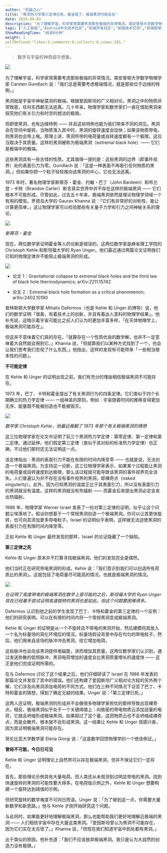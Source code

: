 ```yaml
---
author: "机器之心"
title: "黑洞热力学第三定律已死，霍金错了，极端黑洞可能存在"
date: 2024-09-03
description: "为了理解宇宙，科学家常需要考虑那些极端的异常情况。南安普顿大学数学物理学家 Carsten Gundlach 说：「我们总是需要考虑极端情况，就是那些位于边缘的特例。」"
tags: ["人工智能","Android中文技术社区","前端开发社区","前端技术交流","前端框架教程","JavaScript 学习资源","CSS 技巧与最佳实践","HTML5 最新动态","前端工程师职业发展","开源前端项目","前端技术趋势"]
ShowReadingTime: "阅读8分钟"
weight: 1
selfDefined:"likes:3,comments:0,collects:0,views:281,"
---
```

> 数学与宇宙的神奇超乎想象。

‍![](/images/jueJin/2b407767b3b4496.png)

为了理解宇宙，科学家常需要考虑那些极端的异常情况。南安普顿大学数学物理学家 Carsten Gundlach 说：「我们总是需要考虑极端情况，就是那些位于边缘的特例。」

黑洞就是宇宙中神秘莫测的极端。根据爱因斯坦的广义相对论，黑洞之中的物质非常致密，任何东西都无法逃离。几十年来，物理学家和数学家们一直在借助黑洞来探究他们有关引力和时空的想法的极限。

但即使黑洞，也有边缘特例 —— 并且这些特例也能为我们带来不同的洞见。黑洞会在空间中旋转。当物质落入其中时，黑洞的旋转速度会加快；如果该物质带电，则黑洞也会带上电。原理上讲，黑洞所带的电荷量或自转速度都有一个极限，这应当取决于其质量。这样的黑洞被称为极端黑洞（extremal black hole）—— 它们是极端中的极端。

这些黑洞具有一些古怪的性质。尤其值得一提的是：这些黑洞的边界（即事件视界）处的表面引力为零。Gundlach 说：「这是一种表面不再吸引任何物质的黑洞。」但如果你把一个粒子轻轻推向该黑洞的中心，它也无法逃离。

1973 年时，著名物理学家斯蒂芬・霍金、约翰・巴丁（John Bardeen）和布兰登・卡特（Brandon Carter）断言真实世界中并不存在这样的极端黑洞 —— 它们根本不可能形成。尽管如此，过去五十年来，极端黑洞依然是理论物理学领域一个有用的模型。罗德岛大学的 Gaurav Khanna 说：「它们有非常好的对称性，能让计算更简单。」这让物理学家可以检验那些有关量子力学和引力之间神秘关系的理论。

![](/images/jueJin/b120683f89fd46d.png)

_斯蒂芬・霍金_

现在，两位数学家证明霍金等人的论断是错误的。这两位数学家是麻省理工学院的 Christoph Kehle 和斯坦福大学的 Ryan Unger。他们最近通过两篇论文证明我们已知的物理定律并不能阻止极端黑洞的形成。

![](/images/jueJin/491f882ad1934e3.png)

*   论文 1：Gravitational collapse to extremal black holes and the third law of black hole thermodynamics; arXiv:2211.15742
    
*   论文 2：Extremal black hole formation as a critical phenomenon; arXiv:2402.10190
    

普林斯顿大学数学家 Mihalis Dafermos（也是 Kehle 和 Unger 的博导）说，他们的数学证明「很美，有着技术上的创新，并且有着出人意料的物理学结果」。他补充说，这暗示着宇宙可能比之前人们认为的更加丰富多样，「在天体物理学上，极端黑洞可能存在」。

但这并不意味着它们真的存在。「就算存在一个性质优良的数学解，也并不一定意味着大自然就会用到它。」Khanna 说，「但就算我们以某种方式找到了一个，也会让我们思考我们忽视了什么东西。」他指出，这样的发现有可能带来「一些相当根本性的问题」。

**不可能定律**

在 Kehle 和 Unger 的证明出现之前，我们有充分的理由相信极端黑洞不可能存在。

1973 年，巴丁、卡特和霍金提出了有关黑洞行为的四条定律。它们类似于四个长期确立的热力学定律 —— 一组神圣的原则，例如：宇宙随着时间的推移变得更加无序、能量既不能被创造也不能被毁灭。

![](/images/jueJin/c640e2bb5dbd417.png)

_数学家 Christoph Kehle，他最近推翻了 1973 年那个有关极端黑洞的猜想_

这三位物理学家在论文中证明了前三个黑洞热力学定律：第零定律、第一定律和第二定律。通过延伸，他们假定第三定律（类似于其对标的标准热力学定律）也正确，不过他们那时还无法证明这一点。

该定律指出：黑洞的表面引力不能在有限的时间内降至零 —— 也就是说，无法创造一个极端黑洞。为支持这一论断，这三位物理学家表示，如果某个过程能让黑洞的电荷量或自转速度到达极限，那么该过程就可能导致该黑洞的事件视界完全消失。人们普遍认为并不存在没有事件视界的黑洞，即裸奇点（naked singularity）。此外，因为已知黑洞的温度正比于其表面引力，所以没有表面引力的黑洞就没有温度。这样的黑洞就没有热辐射 —— 而霍金后来提出黑洞必定会发出热辐射。

1986 年，物理学家 Werner Israel 发表了一份对第三定律的证明，似乎让这个问题尘埃落地了。假设你想基于一个常规黑洞创造一个极端黑洞。你可以让其更快旋转，也可向其添加更多带电粒子。Israel 的证明似乎表明，这样做无法迫使黑洞的表面引力在有限时间内降至零。

正如 Kehle 和 Unger 最终发现的那样，Israel 的论证隐藏了一个缺陷。

**第三定律之死**

Kehle 和 Unger 原本并不打算寻找极端黑洞。他们的发现完全是偶然。

他们当时正在研究带电黑洞的形成。Kehle 说：「我们意识到我们可以创造所有荷质比的黑洞」。这就包括了电荷量尽可能高的情况，也就是极端黑洞的情况。

![](/images/jueJin/70c1016237ef44a.png)

_在证明了高度带电的极端黑洞在数学上是可能的之后，斯坦福大学的 Ryan Unger 现在已经着手尝试证明高速旋转的黑洞也是如此。但这个问题要困难得多。_

Dafermos 认识到他之前的学生发现了巴丁、卡特和霍金的第三定律的一个反例：他们的研究表明，可以在有限的时间内将一个常规黑洞变成极端黑洞。

Kehle 和 Unger 的证明是从一个不旋转且不带电的黑洞开始，然后建模将其放入一个名为标量场的简化环境后的情况。标量场假设背景中存在均匀的带电粒子。然后，他们用来自该场的脉冲冲击黑洞，给它增加电荷。

这些脉冲也会向该黑洞提供电磁能，进而增加其质量。这两位数学家们认识到，通过发送弥散的低频脉冲，黑洞电荷增加的速度会比黑洞质量增长的速度快 —— 这正是他们完成证明所需的。

在与 Dafermos 讨论了这个结果之后，他们仔细研读了 Israel 在 1986 年发表的那篇论文并发现了其中的错误。他们还构建了爱因斯坦广义相对论方程的另外两个解，它们涉及向黑洞添加电荷的不同方式。他们在三种不同情况下证否了巴丁、卡特和霍金的猜想，得到了确定无疑的结果。Unger 说：「第三定律已死。」

这两人还证明，极端黑洞的形成并不会像很多物理学家担忧的那样导致出现裸奇点。相反，极端黑洞似乎处于一个关键阈值上：向致密的带电物质云添加适量的电荷，它就会坍缩形成极端黑洞。如果超过了这个量，这团物质云也不会坍缩成裸奇点，而是会散开。根本就不会形成黑洞。这一结果让 Kehle 和 Unger 倍感兴奋，因为其证明极端黑洞可能存在。

哥伦比亚大学数学家 Elena Giorgi 说：「这是数学回馈物理学的一个绝佳例证。」

**曾经不可能，今日已可见**

Kehle 和 Unger 证明理论上自然界可以存在极端黑洞，但并不保证它们一定存在。

首先，那些理论示例具有大量电荷。但人类还从未观测到过明显带电的黑洞。找到快速旋转的黑洞的可能性要大得多。在电荷版示例之外，Kehle 和 Unger 想要构建一个旋转达到阈值的示例。

但研究旋转的数学难度不可同日而语。Unger 说：「为了做到这一点，你需要大量新数学和新思路。」他与 Kehle 才刚开始研究这个问题。

与此同时，如果能更好地理解极端黑洞，那么也能帮助我们更好地理解近极端的黑洞 —— 人们相信宇宙中存在大量这类黑洞。「爱因斯坦曾认为黑洞不可能存在，因为它们实在太古怪了。」Khanna 说，「但现在我们知道宇宙中到处都有黑洞。」

出于类似的原因，他补充道：「我们不应该放弃极端黑洞。我只是认为大自然的创造力没有极限。」